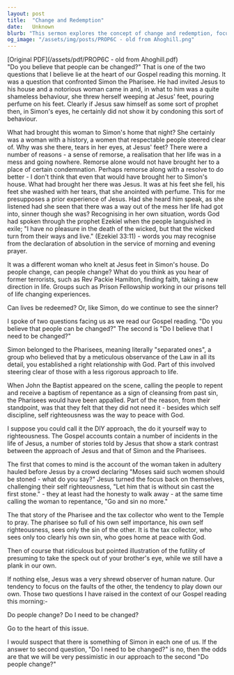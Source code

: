 ```yaml
---
layout: post
title:  "Change and Redemption"
date:   Unknown
blurb: "This sermon explores the concept of change and redemption, focusing on the story of Simon the Pharisee and a notorious woman who seeks forgiveness at Jesus' feet. It raises two key questions: 'Do you believe that people can be changed?' and 'Do I believe that I need to be changed?'. The sermon suggests that our answers to these questions reflect our understanding of human nature and our own need for change and redemption."
og_image: "/assets/img/posts/PROP6C - old from Ahoghill.png"
---
```

[Original PDF](/assets/pdf/PROP6C - old from Ahoghill.pdf)    
"Do you believe that people can be changed?"
That is one of the two questions that I believe lie at the heart of our Gospel reading this morning. It was a question that confronted Simon the Pharisee. He had invited Jesus to his house and a notorious woman came in and, in what to him was a quite shameless behaviour, she threw herself weeping at Jesus' feet, pouring perfume on his feet. Clearly if Jesus saw himself as some sort of prophet then, in Simon's eyes, he certainly did not show it by condoning this sort of behaviour.

What had brought this woman to Simon's home that night? She certainly was a woman with a history, a women that respectable people steered clear of. Why was she there, tears in her eyes, at Jesus' feet? There were a number of reasons - a sense of remorse, a realisation that her life was in a mess and going nowhere. Remorse alone would not have brought her to a place of certain condemnation. Perhaps remorse along with a resolve to do better - I don't think that even that would have brought her to Simon's house. What had brought her there was Jesus. It was at his feet she fell, his feet she washed with her tears, that she anointed with perfume. This for me presupposes a prior experience of Jesus. Had she heard him speak, as she listened had she seen that there was a way out of the mess her life had got into, sinner though she was? Recognising in her own situation, words God had spoken through the prophet Ezekiel when the people languished in exile; "I have no pleasure in the death of the wicked, but that the wicked turn from their ways and live." (Ezekiel 33:11) - words you may recognise from the declaration of absolution in the service of morning and evening prayer.

It was a different woman who knelt at Jesus feet in Simon's house. Do people change, can people change? What do you think as you hear of former terrorists, such as Rev Packie Hamilton, finding faith, taking a new direction in life. Groups such as Prison Fellowship working in our prisons tell of life changing experiences.

Can lives be redeemed? Or, like Simon, do we continue to see the sinner?

I spoke of two questions facing us as we read our Gospel reading. "Do you believe that people can be changed?" The second is "Do I believe that I need to be changed?"

Simon belonged to the Pharisees, meaning literally "separated ones", a group who believed that by a meticulous observance of the Law in all its detail, you established a right relationship with God. Part of this involved steering clear of those with a less rigorous approach to life.

When John the Baptist appeared on the scene, calling the people to repent and receive a baptism of repentance as a sign of cleansing from past sin, the Pharisees would have been appalled. Part of the reason, from their standpoint, was that they felt that they did not need it - besides which self discipline, self righteousness was the way to peace with God.

I suppose you could call it the DIY approach, the do it yourself way to righteousness. The Gospel accounts contain a number of incidents in the life of Jesus, a number of stories told by Jesus that show a stark contrast between the approach of Jesus and that of Simon and the Pharisees.

The first that comes to mind is the account of the woman taken in adultery hauled before Jesus by a crowd declaring "Moses said such women should be stoned - what do you say?" Jesus turned the focus back on themselves, challenging their self righteousness, "Let him that is without sin cast the first stone." - they at least had the honesty to walk away - at the same time calling the woman to repentance, "Go and sin no more."

The that story of the Pharisee and the tax collector who went to the Temple to pray. The pharisee so full of his own self importance, his own self righteousness, sees only the sin of the other. It is the tax collector, who sees only too clearly his own sin, who goes home at peace with God.

Then of course that ridiculous but pointed illustration of the futility of presuming to take the speck out of your brother's eye, while we still have a plank in our own.

If nothing else, Jesus was a very shrewd observer of human nature. Our tendency to focus on the faults of the other, the tendency to play down our own. Those two questions I have raised in the context of our Gospel reading this morning:-

Do people change?
Do I need to be changed?

Go to the heart of this issue.

I would suspect that there is something of Simon in each one of us. If the answer to second question, "Do I need to be changed?" is no, then the odds are that we will be very pessimistic in our approach to the second "Do people change?"
